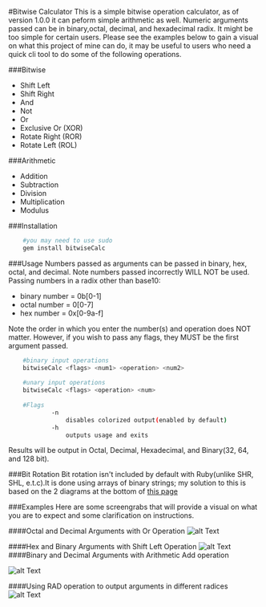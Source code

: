 #Bitwise Calculator 
This is a simple bitwise operation calculator, as of version 1.0.0 it can peform simple arithmetic as well. Numeric arguments passed can be in binary,octal, decimal, and hexadecimal radix. It might be too simple for certain users. Please see the examples below to gain a visual on what this project of mine can do, it may be useful to users who need a quick cli tool to do some of the following operations.

###Bitwise
* Shift Left
* Shift Right
* And 
* Not
* Or
* Exclusive Or (XOR)
* Rotate Right (ROR)
* Rotate Left (ROL)

###Arithmetic
* Addition 
* Subtraction
* Division
* Multiplication
* Modulus

###Installation
```bash
	#you may need to use sudo
	gem install bitwiseCalc
```
###Usage
Numbers passed as arguments can be passed in binary, hex, octal, and decimal.
Note numbers passed incorrectly WILL NOT be used.
Passing numbers in a radix other than base10:
* binary number = 0b[0-1]
* octal number  = 0[0-7]
* hex number    = 0x[0-9a-f]

Note the order in which you enter the number(s) and operation does NOT matter.
However, if you wish to pass any flags, they MUST be the first argument passed.

```bash
	#binary input operations
	bitwiseCalc <flags> <num1> <operation> <num2> 
	
	#unary input operations
	bitwiseCalc <flags> <operation> <num>
	
	#Flags 
            -n
                disables colorized output(enabled by default)
            -h
                outputs usage and exits
```

Results will be output in Octal, Decimal, Hexadecimal, and Binary(32, 64, and 128 bit).

###Bit Rotation
Bit rotation isn't included by default with Ruby(unlike SHR, SHL, e.t.c).It is done using arrays of binary strings; my solution to this is based on the 2 diagrams at the bottom of [this page](https://en.wikipedia.org/wiki/Circular_shift)

###Examples
Here are some screengrabs that will provide a visual on what you are to expect and some clarification on instructions.

####Octal and Decimal Arguments with Or Operation 
![alt Text](https://i.imgur.com/MxWzeR4.png "Octal and Decimal Arguments with the Or operation")

####Hex and Binary Arguments with Shift Left Operation 
![alt Text](https://i.imgur.com/zVQ6hoG.png "Hex and Binary Arguments with Shift Left Operation")
####Binary and Decimal Arguments with Arithmetic Add operation 

![alt Text](https://i.imgur.com/dk7vyVK.png "Binary and Decimal Arguments with Arithmetic Add operation")

####Using RAD operation to output arguments in different radices 
![alt Text](https://i.imgur.com/fyZQGES.png "Using RAD operation to output arguments in different radices")
